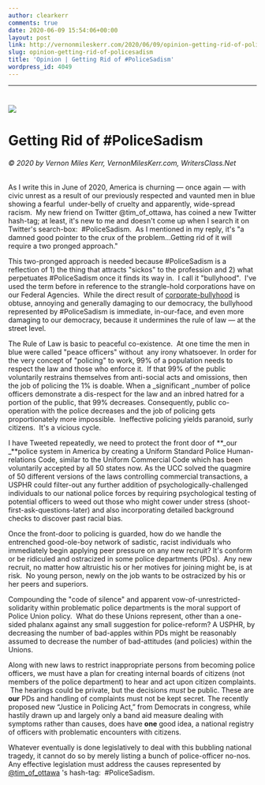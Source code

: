 ```yaml
---
author: clearkerr
comments: true
date: 2020-06-09 15:54:06+00:00
layout: post
link: http://vernonmileskerr.com/2020/06/09/opinion-getting-rid-of-policesadism/
slug: opinion-getting-rid-of-policesadism
title: 'Opinion | Getting Rid of #PoliceSadism'
wordpress_id: 4049
---
```


* * *





# 




# [![](https://vernonmileskerr.files.wordpress.com/2020/06/screen-shot-2020-06-09-at-8.45.54-am.png?w=300)](https://vernonmileskerr.files.wordpress.com/2020/06/screen-shot-2020-06-09-at-8.45.54-am.png)




# Getting Rid of #PoliceSadism




###### © 2020 by Vernon Miles Kerr, VernonMilesKerr.com, WritersClass.Net


As I write this in June of 2020, America is churning — once again — with civic unrest as a result of our previously respected and vaunted men in blue showing a fearful  under-belly of cruelty and apparently, wide-spread racism.  My new friend on Twitter @tim_of_ottawa, has coined a new Twitter hash-tag; at least, it's new to me and doesn't come up when I search it on Twitter's search-box:  #PoliceSadism.  As I mentioned in my reply, it's "a damned good pointer to the crux of the problem...Getting rid of it will require a two pronged approach."

This two-pronged approach is needed because #PoliceSadism is a reflection of 1) the thing that attracts "sickos" to the profession and 2) what perpetuates #PoliceSadism once it finds its way in.  I call it "bullyhood".  I've used the term before in reference to the strangle-hold corporations have on our Federal Agencies.  While the direct result of [corporate-bullyhood](https://vernonmileskerr.com/2014/06/21/the-age-of-corporate-bullyhood-2014-vernon-miles-kerr/) is obtuse, annoying and generally damaging to our democracy, the bullyhood represented by #PoliceSadism is immediate, in-our-face, and even more damaging to our democracy, because it undermines the rule of law — at the street level.

The Rule of Law is basic to peaceful co-existence.  At one time the men in blue were called "peace officers" without  any irony whatsoever. In order for the very concept of "policing" to work, 99% of a population needs to respect the law and those who enforce it.  If that 99% of the public voluntarily restrains themselves from anti-social acts and omissions, then the job of policing the 1% is doable. When a _significant _number of police officers demonstrate a dis-respect for the law and an inbred hatred for a portion of the public, that 99% decreases. Consequently, public co-operation with the police decreases and the job of policing gets proportionately more impossible.  Ineffective policing yields paranoid, surly citizens.  It's a vicious cycle.

I have Tweeted repeatedly, we need to protect the front door of **_our _**police system in America by creating a Uniform Standard Police Human-relations Code, similar to the Uniform Commercial Code which has been voluntarily accepted by all 50 states now. As the UCC solved the quagmire of 50 different versions of the laws controlling commercial transactions, a USPHR could filter-out any further addition of psychologically-challenged individuals to our national police forces by requiring psychological testing of potential officers to weed out those who might cower under stress (shoot-first-ask-questions-later) and also incorporating detailed background checks to discover past racial bias.

Once the front-door to policing is guarded, how do we handle the entrenched good-ole-boy network of sadistic, racist individuals who immediately begin applying peer pressure on any new recruit? It's conform or be ridiculed and ostracized in some police departments (PDs).  Any new recruit, no matter how altruistic his or her motives for joining might be, is at risk.  No young person, newly on the job wants to be ostracized by his or her peers and superiors.

Compounding the "code of silence" and apparent vow-of-unrestricted-solidarity within problematic police departments is the moral support of Police Union policy.  What do these Unions represent, other than a one-sided phalanx against any small suggestion for police-reform? A USPHR, by decreasing the number of bad-apples within PDs might be reasonably assumed to decrease the number of bad-attitudes (and policies) within the Unions.

Along with new laws to restrict inappropriate persons from becoming police officers, we must have a plan for creating internal boards of citizens (not members of the police department) to hear and act upon citizen complaints.  The hearings could be private, but the decisions _must_ be public. These are **our** PDs and handling of complaints must not be kept secret. The recently proposed new “Justice in Policing Act,” from Democrats in congress, while hastily drawn up and largely only a band aid measure dealing with symptoms rather than causes, does have **one** good idea, a national registry of officers with problematic encounters with citizens.

Whatever eventually is done legislatively to deal with this bubbling national tragedy, it cannot do so by merely listing a bunch of police-officer no-nos. Any effective legislation must address the causes represented by [@tim_of_ottawa](https://twitter.com/tim_of_ottawa) 's hash-tag:  #PoliceSadism.




